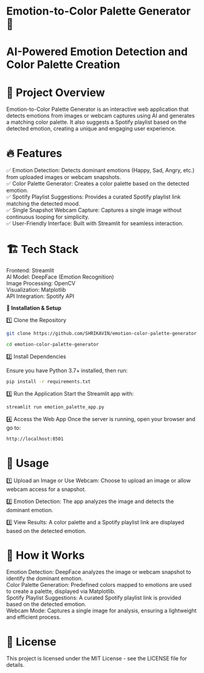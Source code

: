 # Emotion-to-Color Palette Generator 🎨

# **AI-Powered Emotion Detection and Color Palette Creation**


# **📌 Project Overview**
Emotion-to-Color Palette Generator is an interactive web application that detects emotions from images or webcam captures using AI and generates a matching color palette. It also suggests a Spotify playlist based on the detected emotion, creating a unique and engaging user experience.  


# **🔥 Features**

✅ Emotion Detection: Detects dominant emotions (Happy, Sad, Angry, etc.) from uploaded images or webcam snapshots.  
✅ Color Palette Generator: Creates a color palette based on the detected emotion.  
✅ Spotify Playlist Suggestions: Provides a curated Spotify playlist link matching the detected mood.  
✅ Single Snapshot Webcam Capture: Captures a single image without continuous looping for simplicity.  
✅ User-Friendly Interface: Built with Streamlit for seamless interaction.


# **🏗️ Tech Stack**

Frontend: Streamlit  
AI Model: DeepFace (Emotion Recognition)  
Image Processing: OpenCV  
Visualization: Matplotlib  
API Integration: Spotify API


**🚀 Installation & Setup**

1️⃣ Clone the Repository

```bash
git clone https://github.com/SHRIKAVIN/emotion-color-palette-generator.git
```
```bash
cd emotion-color-palette-generator
```
2️⃣ Install Dependencies

Ensure you have Python 3.7+ installed, then run:  
```bash
pip install -r requirements.txt
```

3️⃣ Run the Application
Start the Streamlit app with:  
```bash
streamlit run emotion_palette_app.py
```

4️⃣ Access the Web App
Once the server is running, open your browser and go to:  
```bash
http://localhost:8501
```

# **📌 Usage**

1️⃣ Upload an Image or Use Webcam: Choose to upload an image or allow webcam access for a snapshot.

2️⃣ Emotion Detection: The app analyzes the image and detects the dominant emotion.

3️⃣ View Results: A color palette and a Spotify playlist link are displayed based on the detected emotion.  

# **🔧 How it Works**

Emotion Detection: DeepFace analyzes the image or webcam snapshot to identify the dominant emotion.  
Color Palette Generation: Predefined colors mapped to emotions are used to create a palette, displayed via Matplotlib.  
Spotify Playlist Suggestions: A curated Spotify playlist link is provided based on the detected emotion.  
Webcam Mode: Captures a single image for analysis, ensuring a lightweight and efficient process.


# **📜 License**
This project is licensed under the MIT License - see the LICENSE file for details.
